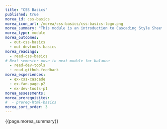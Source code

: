 ```yaml
---
title: "CSS Basics"
published: true
morea_id: css-basics
morea_icon_url: /morea/css-basics/css-basics-logo.png
morea_summary: "This module is an introduction to Cascading Style Sheets (CSS)."
morea_type: module
morea_outcomes:
  - out-css-basics
  - out-devtools-basics
morea_readings:
  - read-css-basics
# Next semester move to next module for balance
  - read-dev-tools
  - read-github-feedback
morea_experiences:
  - ex-css-cascade
  - ex-fan-page-p2
  - ex-dev-tools-p1
morea_assessments:
morea_prerequisites:
#  - prereq-html-basics
morea_sort_order: 3
---
```


{{page.morea_summary}}
